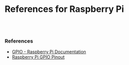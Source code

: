 
References for Raspberry Pi
==========


 <br/><br/>


### References
- [GPIO - Raspberry Pi Documentation](https://www.raspberrypi.org/documentation/usage/gpio/)
- [Raspberry Pi GPIO Pinout](https://pinout.xyz/#)
